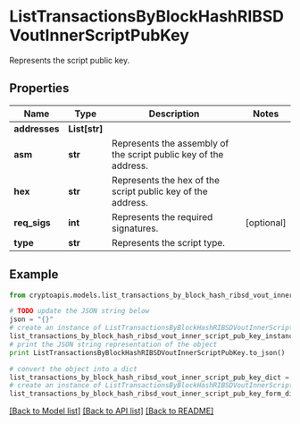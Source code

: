 # ListTransactionsByBlockHashRIBSDVoutInnerScriptPubKey

Represents the script public key.

## Properties
Name | Type | Description | Notes
------------ | ------------- | ------------- | -------------
**addresses** | **List[str]** |  | 
**asm** | **str** | Represents the assembly of the script public key of the address. | 
**hex** | **str** | Represents the hex of the script public key of the address. | 
**req_sigs** | **int** | Represents the required signatures. | [optional] 
**type** | **str** | Represents the script type. | 

## Example

```python
from cryptoapis.models.list_transactions_by_block_hash_ribsd_vout_inner_script_pub_key import ListTransactionsByBlockHashRIBSDVoutInnerScriptPubKey

# TODO update the JSON string below
json = "{}"
# create an instance of ListTransactionsByBlockHashRIBSDVoutInnerScriptPubKey from a JSON string
list_transactions_by_block_hash_ribsd_vout_inner_script_pub_key_instance = ListTransactionsByBlockHashRIBSDVoutInnerScriptPubKey.from_json(json)
# print the JSON string representation of the object
print ListTransactionsByBlockHashRIBSDVoutInnerScriptPubKey.to_json()

# convert the object into a dict
list_transactions_by_block_hash_ribsd_vout_inner_script_pub_key_dict = list_transactions_by_block_hash_ribsd_vout_inner_script_pub_key_instance.to_dict()
# create an instance of ListTransactionsByBlockHashRIBSDVoutInnerScriptPubKey from a dict
list_transactions_by_block_hash_ribsd_vout_inner_script_pub_key_form_dict = list_transactions_by_block_hash_ribsd_vout_inner_script_pub_key.from_dict(list_transactions_by_block_hash_ribsd_vout_inner_script_pub_key_dict)
```
[[Back to Model list]](../README.md#documentation-for-models) [[Back to API list]](../README.md#documentation-for-api-endpoints) [[Back to README]](../README.md)


